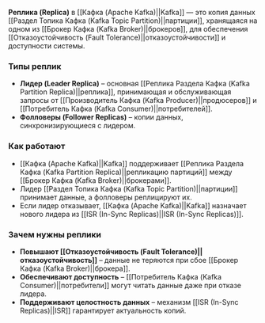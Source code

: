 **Реплика (Replica)** в [[Кафка (Apache Kafka)||Kafka]] — это копия данных [[Раздел Топика Кафка (Kafka Topic Partition)||партиции]], хранящаяся на одном из [[Брокер Кафка (Kafka Broker)||брокеров]], для обеспечения [[Отказоустойчивость (Fault Tolerance)||отказоустойчивости]] и доступности системы.


### Типы реплик

- **Лидер (Leader Replica)** – основная [[Реплика Раздела Кафка (Kafka Partition Replica)||реплика]], принимающая и обслуживающая запросы от [[Производитель Кафка (Kafka Producer)||продюсеров]] и [[Потребитель Кафка (Kafka Consumer)||потребителей]].
- **Фолловеры (Follower Replicas)** – копии данных, синхронизирующиеся с лидером.


### Как работают

- [[Кафка (Apache Kafka)||Kafka]] поддерживает [[Реплика Раздела Кафка (Kafka Partition Replica)||репликацию партиций]] между [[Брокер Кафка (Kafka Broker)||брокерами]].
- Лидер [[Раздел Топика Кафка (Kafka Topic Partition)||партиции]] принимает данные, а фолловеры реплицируют их.
- Если лидер отказывает, [[Кафка (Apache Kafka)||Kafka]] назначает нового лидера из [[ISR (In-Sync Replicas)||ISR (In-Sync Replicas)]].


### Зачем нужны реплики

- **Повышают [[Отказоустойчивость (Fault Tolerance)||отказоустойчивость]]** – данные не теряются при сбое [[Брокер Кафка (Kafka Broker)||брокера]].
- **Обеспечивают доступность** – [[Потребитель Кафка (Kafka Consumer)||потребители]] могут читать данные даже при отказе лидера.
- **Поддерживают целостность данных** – механизм [[ISR (In-Sync Replicas)||ISR]] гарантирует актуальность копий.

